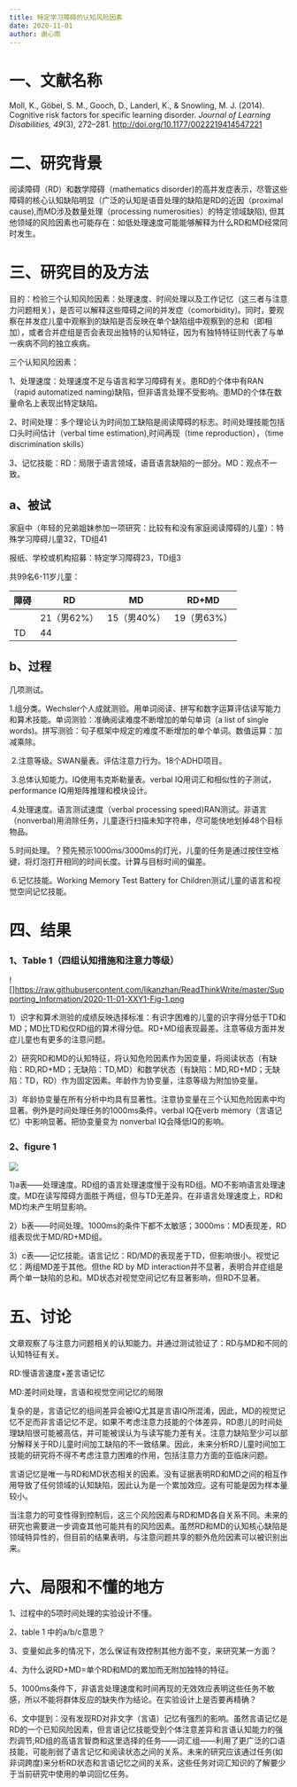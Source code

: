 ```yaml
---
title: 特定学习障碍的认知风险因素
date: 2020-11-01
author: 谢心雨
---
```


# 一、文献名称

Moll, K., Göbel, S. M., Gooch, D., Landerl, K., & Snowling, M. J. (2014). Cognitive risk factors for specific learning disorder. *Journal of Learning Disabilities, 49*(3), 272–281. http://doi.org/10.1177/0022219414547221 

# 二、研究背景

阅读障碍（RD）和数学障碍（mathematics disorder)的高并发症表示，尽管这些障碍的核心认知缺陷明显（广泛的认知是语音处理的缺陷是RD的近因（proximal cause),而MD涉及数量处理（processing numerosities）的特定领域缺陷), 但其他领域的风险因素也可能存在：如低处理速度可能能够解释为什么RD和MD经常同时发生。

# 三、研究目的及方法

目的：检验三个认知风险因素：处理速度、时间处理以及工作记忆（这三者与注意力问题相关），是否可以解释这些障碍之间的并发症（comorbidity)。同时，要观察在并发症儿童中观察到的缺陷是否反映在单个缺陷组中观察到的总和（即相加），或者合并症组是否会表现出独特的认知特征，因为有独特特征则代表了与单一疾病不同的独立疾病。

三个认知风险因素：

1、处理速度：处理速度不足与语言和学习障碍有关。患RD的个体中有RAN（rapid automatized naming)缺陷，但非语言处理不受影响。患MD的个体在数量命名上表现出特定缺陷。

2、时间处理：多个理论认为时间加工缺陷是阅读障碍的标志。时间处理技能包括口头时间估计（verbal time estimation),时间再现（time reproduction），（time discrimination skills）

3、记忆技能：RD：局限于语言领域，语音语言缺陷的一部分。MD：观点不一致。

## a、被试

家庭中（年轻的兄弟姐妹参加一项研究：比较有和没有家庭阅读障碍的儿童）：特殊学习障碍儿童32，TD组41

报纸、学校或机构招募：特定学习障碍23，TD组3

共99名6-11岁儿童：

| 障碍 | RD          | MD          | RD+MD       |
| ---- | ----------- | ----------- | ----------- |
|      | 21（男62%） | 15（男40%） | 19（男63%） |
| TD   | 44          |             |             |

## b、过程

几项测试。

​	1.组分类。Wechsler个人成就测验。用单词阅读、拼写和数字运算评估读写能力和算术技能。单词测验：准确阅读难度不断增加的单句单词（a list of single words)。拼写测验：句子框架中规定的难度不断增加的单个单词。数值运算：加减乘除。

​	2.注意等级。SWAN量表。评估注意力行为。18个ADHD项目。

​	3.总体认知能力。IQ使用韦克斯勒量表。verbal IQ用词汇和相似性的子测试，performance IQ用矩阵推理和模块设计。

​	4.处理速度。语言测试速度（verbal processing speed)RAN测试。非语言（nonverbal)用消除任务，儿童逐行扫描未知字符串，尽可能快地划掉48个目标物品。

​	5.时间处理。？预先预示1000ms/3000ms的灯光，儿童的任务是通过按住空格键，将灯泡打开相同的时间长度。计算与目标时间的偏差。

​	6.记忆技能。Working Memory Test Battery for Children测试儿童的语言和视觉空间记忆技能。

# 四、结果

### 1、Table 1（四组认知措施和注意力等级）

![]https://raw.githubusercontent.com/likanzhan/ReadThinkWrite/master/Supporting_Information/2020-11-01-XXY1-Fig-1.png

​	1）识字和算术测验的成绩反映选择标准：有识字困难的儿童的识字得分低于TD和MD；MD比TD和仅RD组的算术得分低。RD+MD组表现最差。注意等级方面并发症儿童也有更多的注意问题。

​	2）研究RD和MD的认知特征，将认知危险因素作为因变量，将阅读状态（有缺陷：RD,RD+MD；无缺陷：TD,MD）和数学状态（有缺陷：MD,RD+MD；无缺陷：TD，RD）作为固定因素。年龄作为协变量，注意等级为附加协变量。

​	3）年龄协变量在所有分析中均具有显著性。注意协变量在三个认知危险因素中均显著。例外是时间处理任务的1000ms条件。verbal IQ在verb memory（言语记忆）中影响显著。把协变量变为 nonverbal IQ会降低IQ的影响。

### 2、figure 1

![](D:\雨雨兄\北语开学\英文论文导师\读书报告\2020-11-01-XXY1-Fig-1.png)

​	1)a表——处理速度。RD组的语言处理速度慢于没有RD组。MD不影响语言处理速度。MD在读写障碍方面胜于两组，但与TD无差异。在非语言处理速度上，RD和MD均未产生明显影响。

​	2）b表——时间处理。1000ms的条件下都不太敏感；3000ms：MD表现差，RD组表现优于MD/RD+MD组。

​	3）c表——记忆技能。语言记忆：RD/MD的表现差于TD，但影响很小。视觉记忆：两组MD差于其他。但the RD by MD interaction并不显著，表明合并症组是两个单一缺陷的总和。MD状态对视觉空间记忆有显著影响，但RD不显著。

# 五、讨论

文章观察了与注意力问题相关的认知能力。并通过测试验证了：RD与MD和不同的认知特征有关。

RD:慢语言速度+差言语记忆

MD:差时间处理，言语和视觉空间记忆的局限

复杂的是，言语记忆的组间差异会被IQ尤其是言语IQ所混淆，因此，MD的视觉记忆不足而非言语记忆不足。如果不考虑注意力技能的个体差异，RD患儿的时间处理缺陷很可能被高估，并可能被误认为与读写能力差有关。注意力缺陷至少可以部分解释关于RD儿童时间加工缺陷的不一致结果。因此，未来分析RD儿童时间加工技能的研究将不得不考虑注意力困难的作用，包括注意力方面的亚临床问题。

言语记忆是唯一与RD和MD状态相关的因素。没有证据表明RD和MD之间的相互作用导致了任何领域的认知缺陷，因此认为是一个累加效应。这有可能是因为样本量较小。

当注意力的可变性得到控制后，这三个风险因素与RD和MD各自关系不同。未来的研究也需要进一步调查其他可能共有的风险因素。虽然RD和MD的认知核心缺陷是领域特异性的，但目前的结果表明，与注意问题共享的额外危险因素可以被识别出来。

# 六、局限和不懂的地方

1、过程中的5项时间处理的实验设计不懂。

2、table 1 中的a/b/c意思？

3、变量如此多的情况下，怎么保证有效控制其他方面不变，来研究某一方面？

4、为什么说RD+MD=单个RD和MD的累加而无附加独特的特征。

5、1000ms条件下，非语言处理速度和时间再现的无效效应表明这些任务不敏感，所以不能将群体反应的缺失作为结论。在实验设计上是否要再精确？

6、文中提到：没有发现RD对非文字（言语）记忆有强烈的影响。虽然言语记忆是RD的一个已知风险因素，但言语记忆技能受到个体注意差异和言语认知能力的强烈调节;RD组的高语言智商和这里选择的任务——词汇组——利用了更广泛的口语技能，可能削弱了语言记忆和阅读状态之间的关系。未来的研究应该通过任务(如非词跨度)来分析RD状态和言语记忆之间的关系，这些任务对词汇知识的了解要少于当前研究中使用的单词回忆任务。
